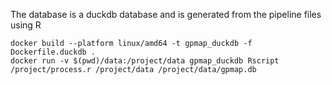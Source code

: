 The database is a duckdb database and is generated from the pipeline files using R

```
docker build --platform linux/amd64 -t gpmap_duckdb -f Dockerfile.duckdb .
docker run -v $(pwd)/data:/project/data gpmap_duckdb Rscript /project/process.r /project/data /project/data/gpmap.db
```
